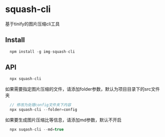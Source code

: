 # squash-cli

基于tinify的图片压缩cli工具

## Install

```javascript
  npm install -g img-squash-cli
```

## API

```javascript
  npx squash-cli
```

如果需要指定图片压缩的文件，请添加folder参数，默认为项目目录下的src文件夹

```javascript
  // 修改为处理config文件夹下内容
  npx squash-cli --folder=config
```

如果要生成图片压缩比等信息，请添加md参数，默认不开启

```javascript
  npx suqash-cli --md=true
```

